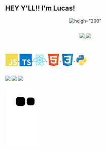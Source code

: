 ## HEY Y'LL!! I'm Lucas! 
<div align="center">
   <img align="center" alt=heigh="200" width="300"src="https://user-images.githubusercontent.com/90359201/144493888-316aa178-d8c7-41ad-b0e2-8a4810b178fa.jpg" />
  </div>

##

<div align="center">
  <a href="https://github.com/lucsfar1a">
  <img height="180em" src="https://github-readme-stats.vercel.app/api?username=lucsfar1a&show_icons=true&theme=aura&include_all_commits=true&count_private=true"/>
  <img height="180em" src="https://github-readme-stats.vercel.app/api/top-langs/?username=lucsfar1a&layout=compact&langs_count=7&theme=aura"/>
</div>
 
 ## 
<div style="display: inline_block"><br>
  <img align="center" alt=height="30" width="40" src="https://raw.githubusercontent.com/devicons/devicon/master/icons/javascript/javascript-plain.svg"/>
  <img align="center" alt=height="30" width="40" src="https://raw.githubusercontent.com/devicons/devicon/master/icons/typescript/typescript-plain.svg"/>
  <img align="center" alt=height="30" width="40" src="https://raw.githubusercontent.com/devicons/devicon/master/icons/react/react-original.svg"/>
  <img align="center" alt=height="30" width="40" src="https://raw.githubusercontent.com/devicons/devicon/master/icons/html5/html5-original.svg"/>
  <img align="center" alt=height="30" width="40" src="https://raw.githubusercontent.com/devicons/devicon/master/icons/css3/css3-original.svg"/>
  <img align="center" alt=height="30" width="40" src="https://raw.githubusercontent.com/devicons/devicon/master/icons/python/python-original.svg"/>
 
 
</div>
  
##
  
  <div> 
  <a href="mailto:farialima@live.com" target="_blank"><img src="https://img.shields.io/badge/Microsoft_Outlook-0078D4?style=for-the-badge&logo=microsoft-outlook&logoColor=white"></a> 
  <a href = "mailto:lucaspeart@gmail.com"><img src="https://img.shields.io/badge/-Gmail-%23333?style=for-the-badge&logo=gmail&logoColor=white" target="_blank"></a>
  <a href="https://www.linkedin.com/in/lucas-faria-7a3bbb142/" target="_blank"><img src="https://img.shields.io/badge/-LinkedIn-%230077B5?style=for-the-badge&logo=linkedin&logoColor=white" target="_blank"></a> 
 
  ![Snake animation](https://github.com/rafaballerini/rafaballerini/blob/output/github-contribution-grid-snake.svg)
 
</div>

